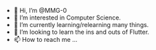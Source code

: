- 👋 Hi, I’m @MMG-0
- 👀 I’m interested in Computer Science.
- 🌱 I’m currently learning/relearning many things.
- 💞️ I’m looking to learn the ins and outs of Flutter.
- 📫 How to reach me ...

<!---
MMG-0/MMG-0 is a ✨ special ✨ repository because its `README.md` (this file) appears on your GitHub profile.
You can click the Preview link to take a look at your changes.
--->

